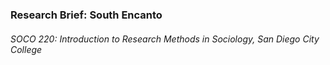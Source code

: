 ### Research Brief: South Encanto
###### SOCO 220: Introduction to Research Methods in Sociology, San Diego City College
